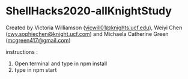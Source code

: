# ShellHacks2020-allKnightStudy

Created by Victoria Williamson (vicwill01@knights.ucf.edu), Weiyi Chen (cwy.sophiechen@knight.ucf.com) and Michaela Catherine Green (mcgreen417@gmail.com)

instructions :
1. Open terminal and type in npm install
2. type in npm start

